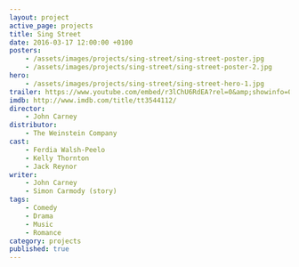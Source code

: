 ```yaml
---
layout: project
active_page: projects
title: Sing Street
date: 2016-03-17 12:00:00 +0100
posters:
    - /assets/images/projects/sing-street/sing-street-poster.jpg
    - /assets/images/projects/sing-street/sing-street-poster-2.jpg
hero:
    - /assets/images/projects/sing-street/sing-street-hero-1.jpg
trailer: https://www.youtube.com/embed/r3lChU6RdEA?rel=0&amp;showinfo=0
imdb: http://www.imdb.com/title/tt3544112/
director:
    - John Carney
distributor:
    - The Weinstein Company
cast:
    - Ferdia Walsh-Peelo
    - Kelly Thornton
    - Jack Reynor
writer:
    - John Carney
    - Simon Carmody (story)
tags:
    - Comedy
    - Drama
    - Music
    - Romance
category: projects
published: true
---
```

